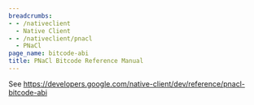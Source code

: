 ```yaml
---
breadcrumbs:
- - /nativeclient
  - Native Client
- - /nativeclient/pnacl
  - PNaCl
page_name: bitcode-abi
title: PNaCl Bitcode Reference Manual
---
```


See
<https://developers.google.com/native-client/dev/reference/pnacl-bitcode-abi>